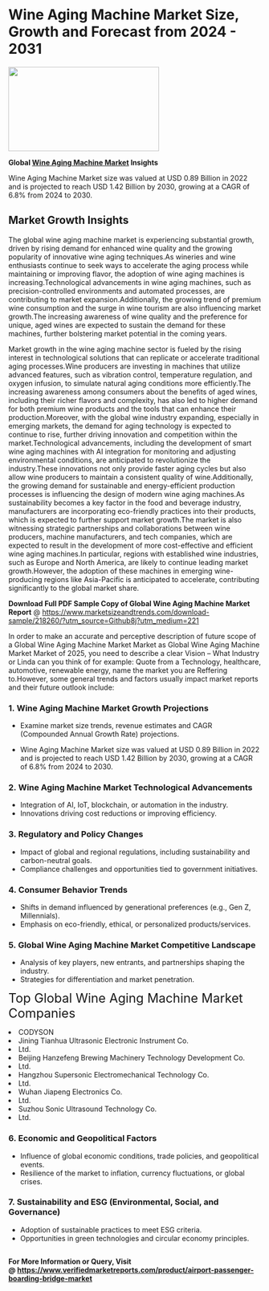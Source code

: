 <H1>Wine Aging Machine Market Size, Growth and Forecast from 2024 - 2031</H1><img class="aligncenter size-medium wp-image-584254" src="https://thirdeyenews.in/wp-content/uploads/2024/09/Global-Market-Research-300x168.jpeg" alt="" width="300" height="168" /><p><strong>Global&nbsp;<a href="https://www.marketsizeandtrends.com/download-sample/218260/?utm_source=Github8j?utm_medium=221">Wine Aging Machine Market</a> Insights</strong></p><p>Wine Aging Machine Market size was valued at USD 0.89 Billion in 2022 and is projected to reach USD 1.42 Billion by 2030, growing at a CAGR of 6.8% from 2024 to 2030.</p><p><h2>Market Growth Insights</h2> <p>The global wine aging machine market is experiencing substantial growth, driven by rising demand for enhanced wine quality and the growing popularity of innovative wine aging techniques.As wineries and wine enthusiasts continue to seek ways to accelerate the aging process while maintaining or improving flavor, the adoption of wine aging machines is increasing.Technological advancements in wine aging machines, such as precision-controlled environments and automated processes, are contributing to market expansion.Additionally, the growing trend of premium wine consumption and the surge in wine tourism are also influencing market growth.The increasing awareness of wine quality and the preference for unique, aged wines are expected to sustain the demand for these machines, further bolstering market potential in the coming years.</p> <p>Market growth in the wine aging machine sector is fueled by the rising interest in technological solutions that can replicate or accelerate traditional aging processes.Wine producers are investing in machines that utilize advanced features, such as vibration control, temperature regulation, and oxygen infusion, to simulate natural aging conditions more efficiently.The increasing awareness among consumers about the benefits of aged wines, including their richer flavors and complexity, has also led to higher demand for both premium wine products and the tools that can enhance their production.Moreover, with the global wine industry expanding, especially in emerging markets, the demand for aging technology is expected to continue to rise, further driving innovation and competition within the market.Technological advancements, including the development of smart wine aging machines with AI integration for monitoring and adjusting environmental conditions, are anticipated to revolutionize the industry.These innovations not only provide faster aging cycles but also allow wine producers to maintain a consistent quality of wine.Additionally, the growing demand for sustainable and energy-efficient production processes is influencing the design of modern wine aging machines.As sustainability becomes a key factor in the food and beverage industry, manufacturers are incorporating eco-friendly practices into their products, which is expected to further support market growth.The market is also witnessing strategic partnerships and collaborations between wine producers, machine manufacturers, and tech companies, which are expected to result in the development of more cost-effective and efficient wine aging machines.In particular, regions with established wine industries, such as Europe and North America, are likely to continue leading market growth.However, the adoption of these machines in emerging wine-producing regions like Asia-Pacific is anticipated to accelerate, contributing significantly to the global market share.<p><span class=""><strong>Download Full PDF Sample Copy of Global Wine Aging Machine Market Report</strong> @ <a href="https://www.marketsizeandtrends.com/download-sample/218260/?utm_source=Github8j?utm_medium=221" target="_blank">https://www.marketsizeandtrends.com/download-sample/218260/?utm_source=Github8j?utm_medium=221</a></span></p><p>In order to make an accurate and perceptive description of future scope of a Global&nbsp;Wine Aging Machine Market Market as Global&nbsp;Wine Aging Machine Market Market of 2025, you need to describe a clear Vision &ndash; What Industry or Linda can you think of for example: Quote from a Technology, healthcare, automotive, renewable energy, name the market you are Reffering to.However, some general trends and factors usually impact market reports and their future outlook include:</p><h3>1.&nbsp;<strong>Wine Aging Machine Market Growth Projections</strong></h3><ul><li>Examine market size trends, revenue estimates and CAGR (Compounded Annual Growth Rate) projections.</li><li><p>Wine Aging Machine Market size was valued at USD 0.89 Billion in 2022 and is projected to reach USD 1.42 Billion by 2030, growing at a CAGR of 6.8% from 2024 to 2030.</p></li></ul><h3>2.&nbsp;<strong>Wine Aging Machine Market Technological Advancements</strong></h3><ul><li>Integration of AI, IoT, blockchain, or automation in the industry.</li><li>Innovations driving cost reductions or improving efficiency.</li></ul><h3>3.&nbsp;<strong>Regulatory and Policy Changes</strong></h3><ul><li>Impact of global and regional regulations, including sustainability and carbon-neutral goals.</li><li>Compliance challenges and opportunities tied to government initiatives.</li></ul><h3>4.&nbsp;<strong>Consumer Behavior Trends</strong></h3><ul><li>Shifts in demand influenced by generational preferences (e.g., Gen Z, Millennials).</li><li>Emphasis on eco-friendly, ethical, or personalized products/services.</li></ul><h3>5.&nbsp;<strong>Global Wine Aging Machine Market Competitive Landscape</strong></h3><ul><li>Analysis of key players, new entrants, and partnerships shaping the industry.</li><li>Strategies for differentiation and market penetration.</li></ul><p data-pm-slice="1 1 []"><span style="color: inherit; font-family: inherit; font-size: 25px;">Top Global Wine Aging Machine Market Companies</span></p><div class="" data-test-id=""><p><li>CODYSON</li><li> Jining Tianhua Ultrasonic Electronic Instrument Co.</li><li> Ltd.</li><li> Beijing Hanzefeng Brewing Machinery Technology Development Co.</li><li> Ltd.</li><li> Hangzhou Supersonic Electromechanical Technology Co.</li><li> Ltd.</li><li> Wuhan Jiapeng Electronics Co.</li><li> Ltd.</li><li> Suzhou Sonic Ultrasound Technology Co.</li><li> Ltd.</li></p></div><h3>6.&nbsp;<strong>Economic and Geopolitical Factors</strong></h3><ul><li>Influence of global economic conditions, trade policies, and geopolitical events.</li><li>Resilience of the market to inflation, currency fluctuations, or global crises.</li></ul><h3>7.&nbsp;<strong>Sustainability and ESG (Environmental, Social, and Governance)</strong></h3><ul><li>Adoption of sustainable practices to meet ESG criteria.</li><li>Opportunities in green technologies and circular economy principles.</li></ul><h2><strong style="font-size: 14px;">For More Information or Query, Visit @&nbsp;</strong><a style="background-color: #ffffff; font-size: 14px;" href="https://www.marketsizeandtrends.com/report/wine-aging-machine-market/" target="_blank">https://www.verifiedmarketreports.com/product/airport-passenger-boarding-bridge-market</a></h2>